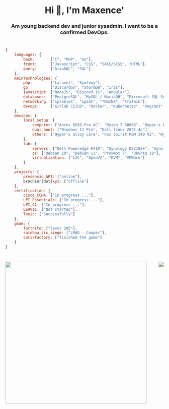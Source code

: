 <h1 align="center">Hi 👋, I'm Maxence'</h1>
<h3 align="center">Am young backend dev and junior sysadmin. I want to be a confirmed DevOps.</h3>

<h1></h1>

```js
{
    languages: {
        back:       ["C", "PHP", "Go"],
        front:      ["Javascript", "CSS", "SASS/SCSS", "HTML"],
        query:      ["GraphQL", "SQL"]
    },
    mainTechnologies: {
        php:        ["Laravel", "Symfony"],
        go:         ["DiscordGo", "StormDB", "Iris"],
        javascript: ["NodeJS", "Discord.js", "Angular"],
        databases:  ["PostgreSQL", "MySQL / MariaDB", "Microsoft SQL Server", "Sqlite"],
        networking: ["iptables", "ipset", "*NGINX", "Trafeik"],
        devops:     ["Gitlab CI/CD", "Docker", "Kubernetes", "Vagrant", "Terraform"]
    },
    devices: {
        local_setup: {
            computer: ["Aorus B550 Pro AC", "Ryzen 7 5800X", "Hyper-x 64Go DDR4 3200Mhz", "Aorus RTX 3070 Master", "MX500 1To", "NVME Samsung EVO 500Go"],
            dual_boot: ["Windows 11 Pro", "Kali linux 2021.4a"],
            others: ["Hyper-x alloy core", "Fox spirit PGM 340 V2", "Hyper-x Cloud II", "Hyper-x Quadcast", "Wish mouse lmao"]
        },
        lab: {
            servers: ["Dell Poweredge R410", "Synology DS218J+", "Synology DS918+"],
            os: ["Debian 10", "Debian 11", "Proxmox 7", "Ubuntu 19"],
            virtualization: ["LXC", "OpenVZ", "KVM", "VMWare"]
        }
    },
    projects: {
        presensio_API: ["online"],
        brochier[dot]xyz: ["offline"]
    },
    certification: {
        cisco_CCNA: ["In progress ..."],
        LPI_Essentials: ["In progress ..."],
        LPI_C1: ["In progress ..."],
        CEHV11: ["Not started"],
        Toeic: ["Successfully"]
    },
    gmae: {
        fortnite: ["level 205"],
        rainbow_six_siege: ["LMAO - Cooper"],
        satisfactory: ["finished the game"]
    }
}
```

<h1></h1>

<p align="center" style="display: flex; justify-content: space-between;">
  <img width="450px" src="https://github-readme-stats.vercel.app/api?username=Maxoulfou&show_icons=false&hide_border=true&custom_title=Statistics&include_all_commits=true&theme=dark&bg_color=0d1117&line_height=27">
  <img src="https://github-readme-stats.vercel.app/api/top-langs/?username=Maxoulfou&theme=dark&hide_border=true&custom_title=Most%20used&bg_color=0d1117&layout=compact">
</p>

<h1></h1>
